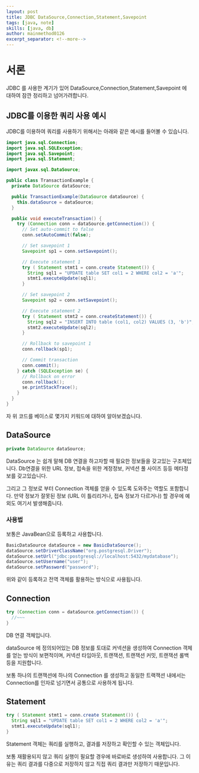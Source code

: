 ```yaml
---
layout: post
title: JDBC DataSource,Connection,Statement,Savepoint
tags: [java, note]
skills: [java, db]
author: mainmethod0126
excerpt_separator: <!--more-->
---
```


# 서론

JDBC 를 사용한 계기가 있어 DataSource,Connection,Statement,Savepoint 에 대하여 잠깐 정리하고 넘어가려합니다.

<!--more-->

## JDBC를 이용한 쿼리 사용 예시

JDBC를 이용하여 쿼리를 사용하기 위해서는 아래와 같은 예시를 들어볼 수 있습니다.

```java
import java.sql.Connection;
import java.sql.SQLException;
import java.sql.Savepoint;
import java.sql.Statement;

import javax.sql.DataSource;

public class TransactionExample {
  private DataSource dataSource;

  public TransactionExample(DataSource dataSource) {
    this.dataSource = dataSource;
  }

  public void executeTransaction() {
    try (Connection conn = dataSource.getConnection()) {
      // Set auto-commit to false
      conn.setAutoCommit(false);

      // Set savepoint 1
      Savepoint sp1 = conn.setSavepoint();

      // Execute statement 1
      try ( Statement stmt1 = conn.create Statement()) {
        String sql1 = "UPDATE table SET col1 = 2 WHERE col2 = 'a'";
        stmt1.executeUpdate(sql1);
      }

      // Set savepoint 2
      Savepoint sp2 = conn.setSavepoint();

      // Execute statement 2
      try ( Statement stmt2 = conn.createStatement()) {
        String sql2 = "INSERT INTO table (col1, col2) VALUES (3, 'b')";
        stmt2.executeUpdate(sql2);
      }

      // Rollback to savepoint 1
      conn.rollback(sp1);

      // Commit transaction
      conn.commit();
    } catch (SQLException se) {
      // Rollback on error
      conn.rollback();
      se.printStackTrace();
    }
  }
}
```

자 위 코드를 베이스로 몇가지 키워드에 대하여 알아보겠습니다.

## DataSource

```java
private DataSource dataSource;
```

DataSource 는 쉽개 말해 DB 연결을 하고자할 때 필요한 정보들을 갖고있는 구조체입니다.
Db연결을 위한 URL 정보, 접속을 위한 계정정보, 커넥션 풀 사이즈 등등 메타정보를 갖고있습니다.

그리고 그 정보로 부터 Connection 객체를 얻을 수 있도록 도와주는 역할도 포함합니다.
만약 정보가 잘못된 정보 (URL 이 틀리리거나, 접속 정보가 다르거나) 할 경우에 예외도 여기서 발생해줍니다.

### 사용법

보통은 JavaBean으로 등록하고 사용합니다.

```java
BasicDataSource dataSource = new BasicDataSource();
dataSource.setDriverClassName("org.postgresql.Driver");
dataSource.setUrl("jdbc:postgresql://localhost:5432/mydatabase");
dataSource.setUsername("user");
dataSource.setPassword("password");
```

위와 같이 등록하고 전역 객체를 활용하는 방식으로 사용됩니다.

## Connection

```java
try (Connection conn = dataSource.getConnection()) {
  //~~~
}
```

DB 연결 객체입니다.

dataSource 에 정의되어있는 DB 정보를 토대로 커넥션을 생성하여 Connection 객체를 얻는 방식이 보편적이며,
커넥션 타임아웃, 트랜잭션, 트랜잭션 커밋, 트랜잭션 롤백 등을 지원합니다.

보통 하나의 트랜잭션에 하나의 Connection 를 생성하고 동일한 트랙잭션 내에서는 Connection를 인자로 넘기면서 공통으로 사용하게 됩니다.

## Statement

```java
try ( Statement stmt1 = conn.create Statement()) {
  String sql1 = "UPDATE table SET col1 = 2 WHERE col2 = 'a'";
  stmt1.executeUpdate(sql1);
}
```

Statement 객체는 쿼리를 실행하고, 결과를 저장하고 확인할 수 있는 객체입니다.

보통 재활용되지 않고 쿼리 실행이 필요할 경우에 바로바로 생성하여 사용합니다.
그 이유는 쿼리 결과를 다중으로 저장하지 않고 직접 쿼리 결과만 저장하기 때문입니다.
